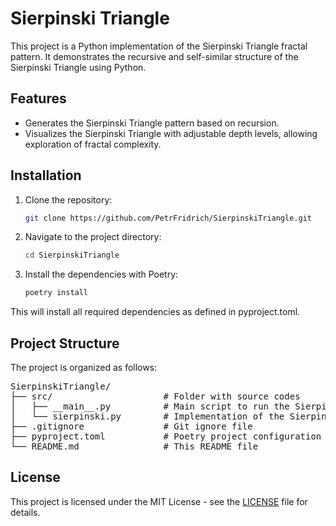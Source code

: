 # Sierpinski Triangle

This project is a Python implementation of the Sierpinski Triangle fractal pattern. It demonstrates the recursive and self-similar structure of the Sierpinski Triangle using Python.


## Features

- Generates the Sierpinski Triangle pattern based on recursion.
- Visualizes the Sierpinski Triangle with adjustable depth levels, allowing exploration of fractal complexity.

## Installation

1. Clone the repository:
   ```bash
   git clone https://github.com/PetrFridrich/SierpinskiTriangle.git
   ```
2.  Navigate to the project directory:
    ```bash
    cd SierpinskiTriangle
    ```
3. Install the dependencies with Poetry:
    ```bash 
    poetry install
    ```
This will install all required dependencies as defined in pyproject.toml.

## Project Structure

The project is organized as follows:

<pre>
SierpinskiTriangle/
├── src/                     # Folder with source codes
│   ├── __main__.py          # Main script to run the Sierpinski Triangle
│   └── sierpinski.py        # Implementation of the Sierpinski fractal pattern
├── .gitignore               # Git ignore file
├── pyproject.toml           # Poetry project configuration and dependencies
└── README.md                # This README file
</pre>

## License

This project is licensed under the MIT License - see the [LICENSE](LICENSE) file for details.

